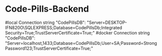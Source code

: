 # Code-Pills-Backend

#local Connection string
    "CodePillsDB": "Server=DESKTOP-IFN820O\\SQLEXPRESS;Database=CodePillsDb;Integrated Security=True;TrustServerCertificate=True;"
#docker Connection string
    "CodePillsDB": "Server=localhost,1433;Database=CodePillsDb;User=SA;Password=StrongPassword123;TrustServerCertificate=True;"
